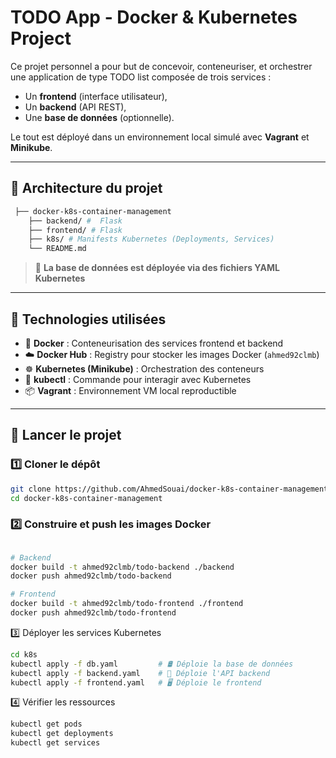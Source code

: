 # TODO App - Docker & Kubernetes Project

Ce projet personnel a pour but de concevoir, conteneuriser, et orchestrer une application de type TODO list composée de trois services :

- Un **frontend** (interface utilisateur),
- Un **backend** (API REST),
- Une **base de données** (optionnelle).

Le tout est déployé dans un environnement local simulé avec **Vagrant** et **Minikube**.

---

## 🧱 Architecture du projet
```bash
 ├── docker-k8s-container-management
    ├── backend/ #  Flask 
    ├── frontend/ # Flask
    ├── k8s/ # Manifests Kubernetes (Deployments, Services) 
    └── README.md
```

> 📌 **La base de données est déployée via des fichiers YAML Kubernetes**

---

## 🧰 Technologies utilisées

- 🐳 **Docker** : Conteneurisation des services frontend et backend  
- ☁️ **Docker Hub** : Registry pour stocker les images Docker (`ahmed92clmb`)  
- ☸️ **Kubernetes (Minikube)** : Orchestration des conteneurs  
- 🧪 **kubectl** : Commande pour interagir avec Kubernetes  
- 📦 **Vagrant** : Environnement VM local reproductible

---

## 🚀 Lancer le projet

### 1️⃣ Cloner le dépôt
```bash
git clone https://github.com/AhmedSouai/docker-k8s-container-management
cd docker-k8s-container-management
```

### 2️⃣  Construire et push les images Docker
```bash

# Backend
docker build -t ahmed92clmb/todo-backend ./backend
docker push ahmed92clmb/todo-backend

# Frontend
docker build -t ahmed92clmb/todo-frontend ./frontend
docker push ahmed92clmb/todo-frontend
```
3️⃣ Déployer les services Kubernetes

```bash
cd k8s
kubectl apply -f db.yaml         # 🛢️ Déploie la base de données
kubectl apply -f backend.yaml    # 🔧 Déploie l'API backend
kubectl apply -f frontend.yaml   # 🖥️ Déploie le frontend
```
4️⃣ Vérifier les ressources
```bash
kubectl get pods
kubectl get deployments
kubectl get services
```

